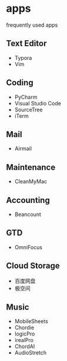 # apps
frequently used apps

## Text Editor

* Typora
* Vim



## Coding

* PyCharm
* Visual Studio Code
* SourceTree
* iTerm



## Mail

* Airmail



## Maintenance

* CleanMyMac



## Accounting

* Beancount



## GTD

* OmniFocus



## Cloud Storage

* 百度网盘
* 极空间



## Music

* MobileSheets
* Chordie
* logicPro
* irealPro
* ChordAI
* AudioStretch

